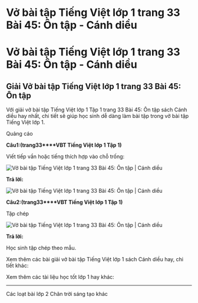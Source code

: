 # Vở bài tập Tiếng Việt lớp 1 trang 33 Bài 45: Ôn tập - Cánh diều

# Vở bài tập Tiếng Việt lớp 1 trang 33 Bài 45: Ôn tập - Cánh diều

## Giải Vở bài tập Tiếng Việt lớp 1 trang 33 Bài 45: Ôn tập

Với giải vở bài tập Tiếng Việt lớp 1 Tập 1 trang 33 Bài 45: Ôn tập sách Cánh diều hay nhất, chi tiết sẽ giúp học sinh dễ dàng làm bài tập trong vở bài tập Tiếng Việt lớp 1.

Quảng cáo

**Câu****1****:****(trang****33****VBT Tiếng Việt lớp 1 Tập 1)**

Viết tiếp vần hoặc tiếng thích hợp vào chỗ trống:

![Vở bài tập Tiếng Việt lớp 1 trang 33 Bài 45: Ôn tập | Cánh diều](https://www.vietjack.com/vbt-tieng-viet-1-cd/images/bai-45-on-tap-1.png)

**Trả lời:**

![Vở bài tập Tiếng Việt lớp 1 trang 33 Bài 45: Ôn tập | Cánh diều](https://www.vietjack.com/vbt-tieng-viet-1-cd/images/bai-45-on-tap-2.png)

**Câu****2****:****(trang****33****VBT Tiếng Việt lớp 1 Tập 1)**

Tập chép

![Vở bài tập Tiếng Việt lớp 1 trang 33 Bài 45: Ôn tập | Cánh diều](https://www.vietjack.com/vbt-tieng-viet-1-cd/images/bai-45-on-tap-3.png)

**Trả lời:**

Học sinh tập chép theo mẫu. 

Xem thêm các bài giải vở bài tập Tiếng Việt lớp 1 sách Cánh diều hay, chi tiết khác:

Xem thêm các tài liệu học tốt lớp 1 hay khác:

* * *

Các loạt bài lớp 2 Chân trời sáng tạo khác
